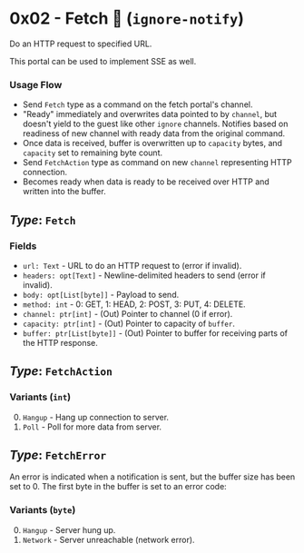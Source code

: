 # 0x02 - Fetch 🧪 (`ignore-notify`)

Do an HTTP request to specified URL.

This portal can be used to implement SSE as well.

### Usage Flow
 - Send `Fetch` type as a command on the fetch portal's channel.
 - "Ready" immediately and overwrites data pointed to by `channel`, but doesn't
   yield to the guest like other `ignore` channels.  Notifies based on readiness
   of new channel with ready data from the original command.
 - Once data is received, buffer is overwritten up to `capacity` bytes, and
   `capacity` set to remaining byte count.
 - Send `FetchAction` type as command on new `channel` representing HTTP
   connection.
 - Becomes ready when data is ready to be received over HTTP and written into
   the buffer.

## *Type*: `Fetch`

### Fields
 - `url: Text` - URL to do an HTTP request to (error if invalid).
 - `headers: opt[Text]` - Newline-delimited headers to send (error if invalid).
 - `body: opt[List[byte]]` - Payload to send.
 - `method: int` - 0: GET, 1: HEAD, 2: POST, 3: PUT, 4: DELETE.
 - `channel: ptr[int]` - (Out) Pointer to channel (0 if error).
 - `capacity: ptr[int]` - (Out) Pointer to capacity of `buffer`.
 - `buffer: ptr[List[byte]]` - (Out) Pointer to buffer for receiving parts of
   the HTTP response.

## *Type*: `FetchAction`

### Variants (`int`)
 0. `Hangup` - Hang up connection to server.
 1. `Poll` - Poll for more data from server.

## *Type*: `FetchError`
An error is indicated when a notification is sent, but the buffer size has been
set to 0.  The first byte in the buffer is set to an error code:

### Variants (`byte`)
 0. `Hangup` - Server hung up.
 1. `Network` - Server unreachable (network error).
